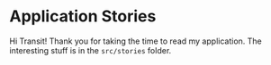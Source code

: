# Application Stories

Hi Transit! Thank you for taking the time to read my application. The interesting stuff is in the `src/stories` folder.